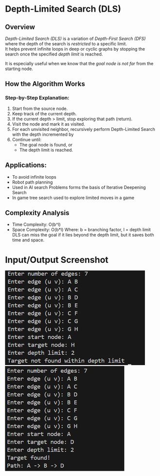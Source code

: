 # Depth-Limited Search (DLS)

## Overview

*Depth-Limited Search (DLS)* is a variation of *Depth-First Search (DFS)* where the depth of the search is *restricted* to a specific limit.  
It helps prevent infinite loops in deep or cyclic graphs by stopping the search once the specified *depth limit* is reached.

It is especially useful when we know that the *goal node is not far* from the starting node.

## How the Algorithm Works

### Step-by-Step Explanation:
1. Start from the source node.
2. Keep track of the current depth.
3. If the current depth > limit, stop exploring that path (return).
4. Visit the node and mark it as visited.
5. For each unvisited neighbor, recursively perform Depth-Limited Search with the depth incremented by 
6. Continue until:
   - The goal node is found, or
   - The depth limit is reached.

## Applications:
- To avoid infinite loops
- Robot path planning
- Used in AI search Problems forms the basis of Iterative Deepening Search
- In game tree search used to explore limited moves in a game

## Complexity Analysis

- Time Complexity:   O(b^l) 
- Space Complexity:  O(b*l) 
Where:  b = branching factor, l = depth limit 
DLS can miss the goal if it lies beyond the depth limit, but it saves both time and space.

# Input/Output Screenshot
![ Input_Output_Screenshot](screenshot1.png)
![ Input_Output_Screenshot](screenshot2.png)




